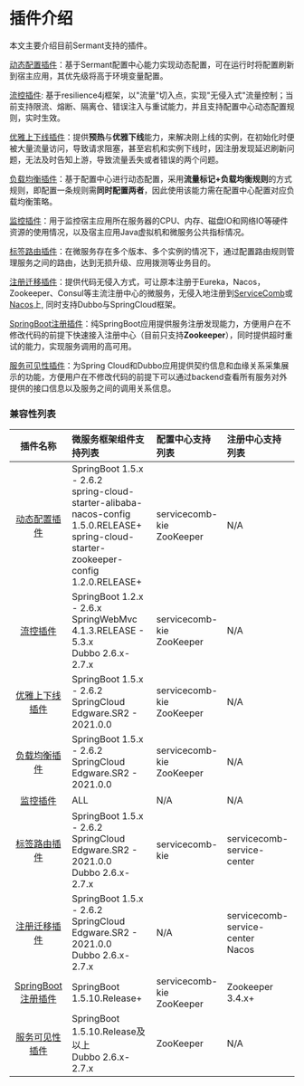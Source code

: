 # 插件介绍

本文主要介绍目前Sermant支持的插件。

[动态配置插件](./dynamic-config.md)：基于Sermant配置中心能力实现动态配置，可在运行时将配置刷新到宿主应用，其优先级将高于环境变量配置。

[流控插件](./flowcontrol.md): 基于resilience4j框架，以"流量"切入点，实现"无侵入式"流量控制；当前支持限流、熔断、隔离仓、错误注入与重试能力，并且支持配置中心动态配置规则，实时生效。

[优雅上下线插件](./graceful.md)：提供**预热**与**优雅下线**能力，来解决刚上线的实例，在初始化时便被大量流量访问，导致请求阻塞，甚至宕机和实例下线时，因注册发现延迟刷新问题，无法及时告知上游，导致流量丢失或者错误的两个问题。

[负载均衡插件](./loadbalancer.md)：基于配置中心进行动态配置，采用**流量标记+负载均衡规则**的方式规则，即配置一条规则需**同时配置两者**，因此使用该能力需在配置中心配置对应负载均衡策略。

[监控插件](./monitor.md)：用于监控宿主应用所在服务器的CPU、内存、磁盘IO和网络IO等硬件资源的使用情况，以及宿主应用Java虚拟机和微服务公共指标情况。

[标签路由插件](./router.md)：在微服务存在多个版本、多个实例的情况下，通过配置路由规则管理服务之间的路由，达到无损升级、应用拨测等业务目的。

[注册迁移插件](./register-migration.md)：提供代码无侵入方式，可让原本注册于Eureka，Nacos，Zookeeper、Consul等主流注册中心的微服务，无侵入地注册到[ServiceComb](https://github.com/apache/servicecomb-service-center)或[Nacos](https://nacos.io/)上, 同时支持Dubbo与SpringCloud框架。

[SpringBoot注册插件](./springboot-registry.md)：纯SpringBoot应用提供服务注册发现能力，方便用户在不修改代码的前提下快速接入注册中心（目前只支持**Zookeeper**），同时提供超时重试的能力，实现服务调用的高可用。

[服务可见性插件](./visibility.md)：为Spring Cloud和Dubbo应用提供契约信息和血缘关系采集展示的功能，方便用户在不修改代码的前提下可以通过backend查看所有服务对外提供的接口信息以及服务之间的调用关系信息。

### 兼容性列表

|                    插件名称                     | 微服务框架组件支持列表                                                                                                                                  | 配置中心支持列表                      | 注册中心支持列表                   |
|:-------------------------------------------:|:---------------------------------------------------------------------------------------------------------------------------------------------|:------------------------------|:---------------------------|
|        [动态配置插件](./dynamic-config.md)        | SpringBoot 1.5.x - 2.6.2<br>spring-cloud-starter-alibaba-nacos-config 1.5.0.RELEASE+<br>spring-cloud-starter-zookeeper-config 1.2.0.RELEASE+ | servicecomb-kie<br/>ZooKeeper | N/A                        |
|          [流控插件](./flowcontrol.md)           | SpringBoot 1.2.x - 2.6.x <br> SpringWebMvc 4.1.3.RELEASE - 5.3.x<br>Dubbo 2.6.x-2.7.x                                                        | servicecomb-kie<br>ZooKeeper  | N/A                        |
|          [优雅上下线插件](./graceful.md)           | SpringBoot 1.5.x - 2.6.2 <br/> SpringCloud Edgware.SR2 - 2021.0.0                                                                            | servicecomb-kie<br/>ZooKeeper | N/A                        |该功能基于SpringCloud默认负载均衡实现，若实现自定义负载均衡，该能力将失效|
|         [负载均衡插件](./loadbalancer.md)         | SpringBoot 1.5.x - 2.6.2 <br/> SpringCloud Edgware.SR2 - 2021.0.0                                                                            | servicecomb-kie<br/>ZooKeeper | N/A                        |
|            [监控插件](./monitor.md)             | ALL                                                                                                                                          | N/A                           | N/A                        |
|            [标签路由插件](./router.md)            | SpringBoot 1.5.x - 2.6.2 <br/>SpringCloud Edgware.SR2 - 2021.0.0<br/>Dubbo 2.6.x-2.7.x                                                       | servicecomb-kie               | servicecomb-service-center |不支持异步调用<br>不支持混合框架（Dubbo调SpringCloud或者SpringCloud调Dubbo）做路由|
|        [注册迁移插件](./register-migration.md)        | SpringBoot 1.5.x - 2.6.2 <br> SpringCloud Edgware.SR2 - 2021.0.0<br>Dubbo 2.6.x-2.7.x                                                        | N/A                           | servicecomb-service-center<br/>Nacos |
| [SpringBoot 注册插件](./springboot-registry.md) | SpringBoot 1.5.10.Release+                                                                                                                   | servicecomb-kie<br/>ZooKeeper | Zookeeper 3.4.x+           |
|         [服务可见性插件](./visibility.md)          | SpringBoot 1.5.10.Release及以上<br>Dubbo 2.6.x-2.7.x                                                                                            | ZooKeeper                     | N/A                        |